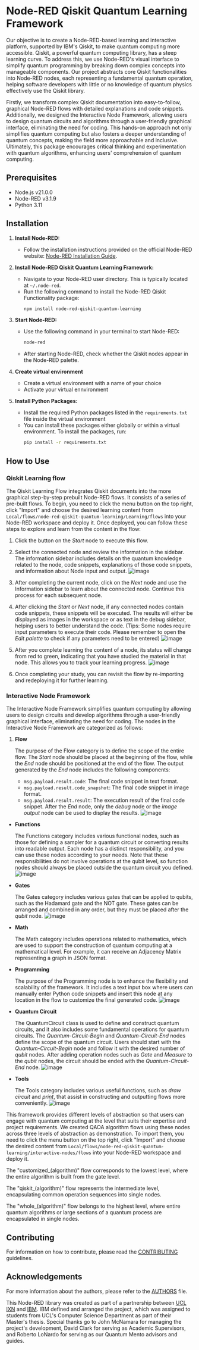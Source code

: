 # Node-RED Qiskit Quantum Learning Framework

Our objective is to create a Node-RED-based learning and interactive platform, supported by IBM's Qiskit, to make quantum computing more accessible. Qiskit, a powerful quantum computing library, has a steep learning curve. To address this, we use Node-RED's visual interface to simplify quantum programming by breaking down complex concepts into manageable components. Our project abstracts core Qiskit functionalities into Node-RED nodes, each representing a fundamental quantum operation, helping software developers with little or no knowledge of quantum physics effectively use the Qiskit library.

Firstly, we transform complex Qiskit documentation into easy-to-follow, graphical Node-RED flows with detailed explanations and code snippets. Additionally, we designed the Interactive Node Framework, allowing users to design quantum circuits and algorithms through a user-friendly graphical interface, eliminating the need for coding. This hands-on approach not only simplifies quantum computing but also fosters a deeper understanding of quantum concepts, making the field more approachable and inclusive. Ultimately, this package encourages critical thinking and experimentation with quantum algorithms, enhancing users' comprehension of quantum computing.

## Prerequisites

- Node.js v21.0.0
- Node-RED v3.1.9
- Python 3.11
## Installation

1. **Install Node-RED:**

   - Follow the installation instructions provided on the official Node-RED website: [Node-RED Installation Guide](https://nodered.org/docs/getting-started/local).

2. **Install Node-RED Qiskit Quantum Learning Framework:**

   - Navigate to your Node-RED user directory. This is typically located at `~/.node-red`.
   - Run the following command to install the Node-RED Qiskit Functionality package:
     ```bash
     npm install node-red-qiskit-quantum-learning
     ```

3. **Start Node-RED:**

   - Use the following command in your terminal to start Node-RED:
     ```bash
     node-red
     ```
   - After starting Node-RED, check whether the Qiskit nodes appear in the Node-RED palette.

4. **Create virtual environment**

   - Create a virtual environment with a name of your choice
   - Activate your virtual ennvironment

5. **Install Python Packages:**
   - Install the required Python packages listed in the `requirements.txt` file inside the virtual environment
   - You can install these packages either globally or within a virtual environment. To install the packages, run:
     ```bash
     pip install -r requirements.txt
     ```

## How to Use

### Qiskit Learning flow

The Qiskit Learning Flow integrates Qiskit documents into the more graphical step-by-step prebuilt Node-RED flows. It consists of a series of pre-built flows. To begin, you need to click the menu button on the top right, click "Import" and choose the desired learning content from `Local/flows/node-red-qiskit-quantum-learning/Learning/flows` into your Node-RED workspace and deploy it. Once deployed, you can follow these steps to explore and learn from the content in the flow:

1. Click the button on the _Start_ node to execute this flow.

2. Select the connected node and review the information in the sidebar. The information sidebar includes details on the quantum knowledge related to the node, code snippets, explanations of those code snippets, and information about Node input and output.
   ![image](./assets/Learning_flow_step2.jpg)

3. After completing the current node, click on the _Next_ node and use the Information sidebar to learn about the connected node. Continue this process for each subsequent node.

4. After clicking the _Start_ or _Next_ node, if any connected nodes contain code snippets, these snippets will be executed. The results will either be displayed as images in the workspace or as text in the debug sidebar, helping users to better understand the code. (Tips: Some nodes require input parameters to execute their code. Please remember to open the _Edit palette_ to check if any parameters need to be entered)
   ![image](./assets/Learning_flow_step4.jpg)

5. After you complete learning the content of a node, its status will change from red to green, indicating that you have studied the material in that node. This allows you to track your learning progress.
   ![image](./assets/Learning_flow_step5.jpg)

6. Once completing your study, you can revisit the flow by re-importing and redeploying it for further learning.

### Interactive Node Framework

The Interactive Node Framework simplifies quantum computing by allowing users to design circuits and develop algorithms through a user-friendly graphical interface, eliminating the need for coding. The nodes in the Interactive Node Framework are categorized as follows:

1. **Flow**

   The purpose of the Flow category is to define the scope of the entire flow. The _Start_ node should be placed at the beginning of the flow, while the _End_ node should be positioned at the end of the flow. The output generated by the _End_ node includes the following components:

   - `msg.payload.result.code`: The final code snippet in text format.
   - `msg.payload.result.code_snapshot`: The final code snippet in image format.
   - `msg.payload.result.result`: The execution result of the final code snippet.
     After the _End_ node, only the _debug_ node or the _image output_ node can be used to display the results.
     ![image](./assets/Interactive_flow.png)

- **Functions**

  The Functions category includes various functional nodes, such as those for defining a sampler for a quantum circuit or converting results into readable output. Each node has a distinct responsibility, and you can use these nodes according to your needs. Note that these responsibilities do not involve operations at the qubit level, so function nodes should always be placed outside the quantum circuit you defined.
  ![image](./assets/Interactive_functions.png)

- **Gates**

  The Gates category includes various gates that can be applied to qubits, such as the Hadamard gate and the NOT gate. These gates can be arranged and combined in any order, but they must be placed after the _qubit_ node.
  ![image](./assets/Interactive_gates.png)

- **Math**

  The Math category includes operations related to mathematics, which are used to support the construction of quantum computing at a mathematical level. For example, it can receive an Adjacency Matrix representing a graph in JSON format.

- **Programming**

  The purpose of the Programming node is to enhance the flexibility and scalability of the framework. It includes a text input box where users can manually enter Python code snippets and insert this node at any location in the flow to customize the final generated code.
  ![image](./assets/Interactive_programming.png)

- **Quantum Circuit**

  The QuantumCircuit class is used to define and construct quantum circuits, and it also includes some fundamental operations for quantum circuits. The _Quantum-Circuit-Begin_ and _Quantum-Circuit-End_ nodes define the scope of the quantum circuit. Users should start with the _Quantum-Circuit-Begin_ node and follow it with the desired number of _qubit_ nodes. After adding operation nodes such as _Gate_ and _Measure_ to the _qubit_ nodes, the circuit should be ended with the _Quantum-Circuit-End_ node.
  ![image](./assets/Interactive_quantum_circuit.png)

- **Tools**

  The Tools category includes various useful functions, such as _draw circuit_ and _print_, that assist in constructing and outputting flows more conveniently.
  ![image](./assets/Interactive_tools.png)

This framework provides different levels of abstraction so that users can engage with quantum computing at the level that suits their expertise and project requirements. We created QAOA algorithm flows using these nodes across three levels of abstraction as demonstration. To import them, you need to click the menu button on the top right, click "Import" and choose the desired content from `Local/flows/node-red-qiskit-quantum-learning/interactive-nodes/flows` into your Node-RED workspace and deploy it.

The "customized\_(algorithm)" flow corresponds to the lowest level, where the entire algorithm is built from the gate level.

The "qiskit\_(algorithm)" flow represents the intermediate level, encapsulating common operation sequences into single nodes.

The "whole\_(algorithm)" flow belongs to the highest level, where entire quantum algorithms or large sections of a quantum process are encapsulated in single nodes.

## Contributing

For information on how to contribute, please read the [CONTRIBUTING](./CONTRIBUTING.md) guidelines.

## Acknowledgements

For more information about the authors, please refer to the [AUTHORS](./AUTHORS) file.

This Node-RED library was created as part of a partnership between [UCL IXN](https://www.ucl.ac.uk/computer-science/collaborate/ucl-industry-exchange-network-ucl-ixn) and [IBM](https://www.ibm.com/uk-en). IBM defined and arranged the project, which was assigned to students from UCL's Computer Science Department as part of their Master's thesis. Special thanks go to John McNamara for managing the project's development, David Clark for serving as Academic Supervisors, and Roberto LoNardo for serving as our Quantum Mento advisors and guides.
